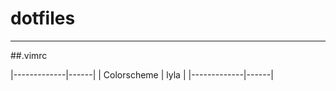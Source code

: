 # dotfiles
----------

##.vimrc

|-------------|------|
| Colorscheme | lyla |
|-------------|------|
